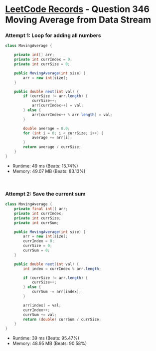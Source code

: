 # [LeetCode Records](../README.md) - Question 346 Moving Average from Data Stream

### Attempt 1: Loop for adding all numbers
```java
class MovingAverage {

    private int[] arr;
    private int currIndex = 0;
    private int currSize = 0;

    public MovingAverage(int size) {
        arr = new int[size];
    }

    public double next(int val) {
        if (currSize != arr.length) {
            currSize++;
            arr[currIndex++] = val;
        } else {
            arr[currIndex++ % arr.length] = val;
        }

        double average = 0.0;
        for (int i = 0; i < currSize; i++) {
            average += arr[i];
        }
        return average / currSize;
    }
}
```
- Runtime: 49 ms (Beats: 15.74%)
- Memory: 49.07 MB (Beats: 83.13%)

<br>

### Attempt 2: Save the current sum
```java
class MovingAverage {
    private final int[] arr;
    private int currIndex;
    private int currSize;
    private int currSum;

    public MovingAverage(int size) {
        arr = new int[size];
        currIndex = 0;
        currSize = 0;
        currSum = 0;
    }

    public double next(int val) {
        int index = currIndex % arr.length;

        if (currSize != arr.length) {
            currSize++;
        } else {
            currSum -= arr[index];
        }

        arr[index] = val;
        currIndex++;
        currSum += val;
        return (double) currSum / currSize;
    }
}
```
- Runtime: 39 ms (Beats: 95.47%)
- Memory: 48.95 MB (Beats: 90.58%)

<br>
